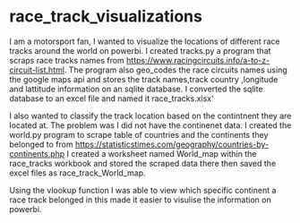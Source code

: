 # race_track_visualizations
I am a motorsport fan,  I wanted to visualize the locations of different race tracks around the world on powerbi. I created tracks.py a program that scraps race tracks names from https://www.racingcircuits.info/a-to-z-circuit-list.html. The program also geo_codes the race circuits names using the google maps api and stores the track names,track country ,longitude and lattitude information on an sqlite database. I converted the sqlite database to an excel file and named it race_tracks.xlsx'

I also wanted to classify the track location based on the contintnent they are located at. The problem was I did not have the continenet data. I created the world.py program to scrape table of countries and the continents they belonged to from https://statisticstimes.com/geography/countries-by-continents.php I created a worksheet named World_map within the race_tracks workbook and stored the scraped data there then saved the excel files as race_track_World_map.

Using the vlookup function I was able to view which specific continent a race track belonged in this made it easier to visulise the information on powerbi. 
